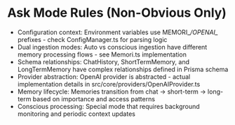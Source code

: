 # Ask Mode Rules (Non-Obvious Only)

- Configuration context: Environment variables use MEMORI_*/OPENAI_* prefixes - check ConfigManager.ts for parsing logic
- Dual ingestion modes: Auto vs conscious ingestion have different memory processing flows - see Memori.ts implementation
- Schema relationships: ChatHistory, ShortTermMemory, and LongTermMemory have complex relationships defined in Prisma schema
- Provider abstraction: OpenAI provider is abstracted - actual implementation details in src/core/providers/OpenAIProvider.ts
- Memory lifecycle: Memories transition from chat -> short-term -> long-term based on importance and access patterns
- Conscious processing: Special mode that requires background monitoring and periodic context updates